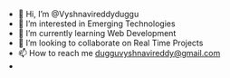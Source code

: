 - 👋 Hi, I’m @Vyshnavireddyduggu
- 👀 I’m interested in Emerging Technologies 
- 🌱 I’m currently learning Web Development 
- 💞️ I’m looking to collaborate on Real Time Projects
- 📫 How to reach me dugguvyshnavireddy@gmail.com 
- 

<!---
Vyshnavireddyduggu/Vyshnavireddyduggu is a ✨ special ✨ repository because its `README.md` (this file) appears on your GitHub profile.
You can click the Preview link to take a look at your changes.
--->
